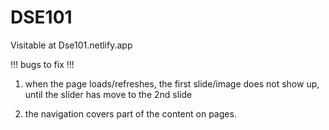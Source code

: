 ﻿# DSE101

Visitable at Dse101.netlify.app

!!! bugs to fix !!!

1.  when the page loads/refreshes,
    the first slide/image does not show up,
    until the slider has move to the 2nd slide

2.  the navigation covers part of the content on pages.
